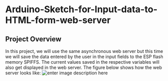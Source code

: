 # Arduino-Sketch-for-Input-data-to-HTML-form-web-server

## Project Overview

In this project, we will use the same asynchronous web server but this time we will save the data entered by the user in the input fields to the ESP flash memory SPIFFS. The current values saved in the respective variables will also get displayed in the web server. The figure below shows how the web server looks like:
![enter image description here](https://i.postimg.cc/c4zGd8LS/input-data-on-HTML-form-web-server-Example2-pic1.webp)
